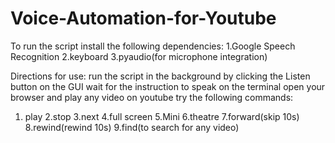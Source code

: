# Voice-Automation-for-Youtube
To run the script install the following dependencies:
1.Google Speech Recognition
2.keyboard
3.pyaudio(for microphone integration)

Directions for use:
run the script in the background by clicking the Listen button on the GUI
wait for the instruction to speak on the terminal 
open your browser and play any video on youtube
try the following commands:
1. play
2.stop
3.next
4.full screen
5.Mini
6.theatre
7.forward(skip 10s)
8.rewind(rewind 10s)
9.find(to search for any video)
